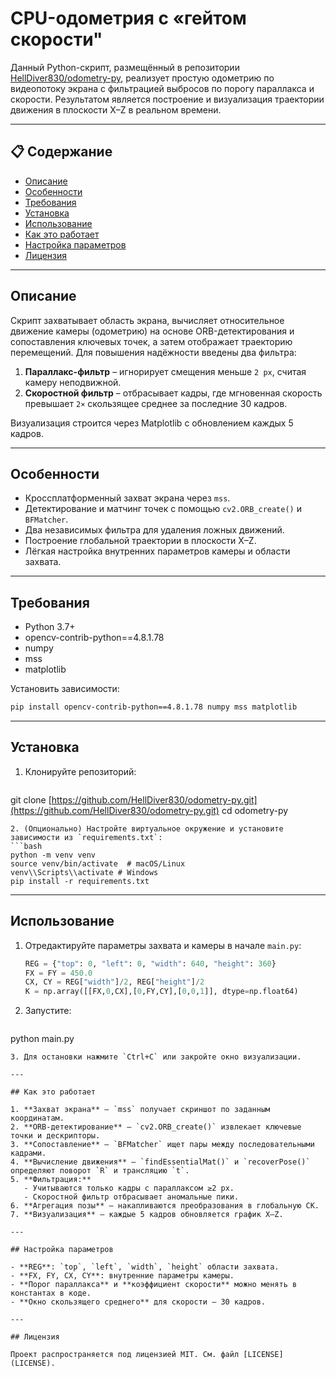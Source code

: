 # CPU-одометрия с «гейтом скорости"

Данный Python-скрипт, размещённый в репозитории [HellDiver830/odometry-py](https://github.com/HellDiver830/odometry-py), реализует простую одометрию по видеопотоку экрана с фильтрацией выбросов по порогу параллакса и скорости. Результатом является построение и визуализация траектории движения в плоскости X–Z в реальном времени.

---

## 📋 Содержание

* [Описание](#описание)
* [Особенности](#особенности)
* [Требования](#требования)
* [Установка](#установка)
* [Использование](#использование)
* [Как это работает](#как-это-работает)
* [Настройка параметров](#настройка-параметров)
* [Лицензия](#лицензия)

---

## Описание

Скрипт захватывает область экрана, вычисляет относительное движение камеры (одометрию) на основе ORB-детектирования и сопоставления ключевых точек, а затем отображает траекторию перемещений. Для повышения надёжности введены два фильтра:

1. **Параллакс-фильтр** – игнорирует смещения меньше `2 px`, считая камеру неподвижной.
2. **Скоростной фильтр** – отбрасывает кадры, где мгновенная скорость превышает `2×` скользящее среднее за последние 30 кадров.

Визуализация строится через Matplotlib с обновлением каждых 5 кадров.

---

## Особенности

* Кроссплатформенный захват экрана через `mss`.
* Детектирование и матчинг точек с помощью `cv2.ORB_create()` и `BFMatcher`.
* Два независимых фильтра для удаления ложных движений.
* Построение глобальной траектории в плоскости X–Z.
* Лёгкая настройка внутренних параметров камеры и области захвата.

---

## Требования

* Python 3.7+
* opencv-contrib-python==4.8.1.78
* numpy
* mss
* matplotlib

Установить зависимости:

```bash
pip install opencv-contrib-python==4.8.1.78 numpy mss matplotlib
```

---

## Установка

1. Клонируйте репозиторий:

   ```bash
   ```

git clone [https://github.com/HellDiver830/odometry-py.git](https://github.com/HellDiver830/odometry-py.git)
cd odometry-py

````
2. (Опционально) Настройте виртуальное окружение и установите зависимости из `requirements.txt`:
```bash
python -m venv venv
source venv/bin/activate  # macOS/Linux
venv\\Scripts\\activate # Windows
pip install -r requirements.txt
````

---

## Использование

1. Отредактируйте параметры захвата и камеры в начале `main.py`:

   ```python
   REG = {"top": 0, "left": 0, "width": 640, "height": 360}
   FX = FY = 450.0
   CX, CY = REG["width"]/2, REG["height"]/2
   K = np.array([[FX,0,CX],[0,FY,CY],[0,0,1]], dtype=np.float64)
   ```
2. Запустите:

   ```bash
   ```

python main.py

```
3. Для остановки нажмите `Ctrl+C` или закройте окно визуализации.

---

## Как это работает

1. **Захват экрана** – `mss` получает скриншот по заданным координатам.
2. **ORB-детектирование** – `cv2.ORB_create()` извлекает ключевые точки и дескрипторы.
3. **Сопоставление** – `BFMatcher` ищет пары между последовательными кадрами.
4. **Вычисление движения** – `findEssentialMat()` и `recoverPose()` определяют поворот `R` и трансляцию `t`.
5. **Фильтрация:**
   - Учитываются только кадры с параллаксом ≥2 px.
   - Скоростной фильтр отбрасывает аномальные пики.
6. **Агрегация позы** – накапливаются преобразования в глобальную СК.
7. **Визуализация** – каждые 5 кадров обновляется график X–Z.

---

## Настройка параметров

- **REG**: `top`, `left`, `width`, `height` области захвата.
- **FX, FY, CX, CY**: внутренние параметры камеры.
- **Порог параллакса** и **коэффициент скорости** можно менять в константах в коде.
- **Окно скользящего среднего** для скорости — 30 кадров.

---

## Лицензия

Проект распространяется под лицензией MIT. См. файл [LICENSE](LICENSE).

```
